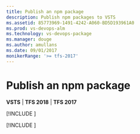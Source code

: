 ```yaml
---
title: Publish an npm package
description: Publish npm packages to VSTS
ms.assetid: 85773969-1491-4242-A060-BD5D193961A0
ms.prod: vs-devops-alm
ms.technology: vs-devops-package
ms.manager: douge
ms.author: amullans
ms.date: 09/01/2017
monikerRange: '>= tfs-2017'
---
```


 

# Publish an npm package

**VSTS** | **TFS 2018** | **TFS 2017**

[!INCLUDE [](../_shared/availability-npm.md)]

[!INCLUDE [](../_shared/npm/publish.md)]
